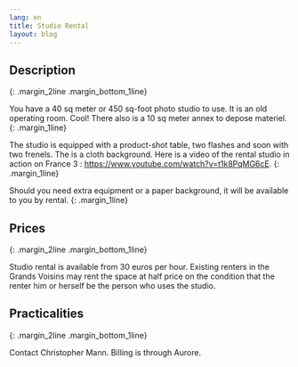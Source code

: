 ```yaml
---
lang: en
title: Studio Rental
layout: blog 
---
```


## Description
{: .margin_2line .margin_bottom_1line}

You have a 40 sq meter or 450 sq-foot photo studio to use. It is an old operating room. Cool! There also is a 10 sq meter annex to depose materiel.
{: .margin_1line}

The studio is equipped with a product-shot table, two flashes and soon with two frenels. The is a cloth background. Here is a video of the rental studio in action on France 3 : <https://www.youtube.com/watch?v=t1k8PqMG6cE>.
{: .margin_1line}

Should you need extra equipment or a paper background, it will be available to you by rental. 
{: .margin_1line}

## Prices
{: .margin_2line .margin_bottom_1line}

Studio rental is available from 30 euros per hour. Existing renters in the Grands Voisins may rent the space at half price on the condition that the renter him or herself be the person who uses the studio.

## Practicalities
{: .margin_2line .margin_bottom_1line}

Contact Christopher Mann. Billing is through Aurore.